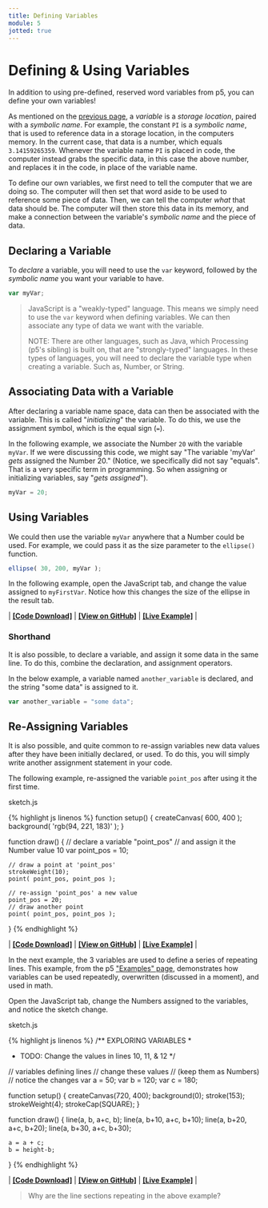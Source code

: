 ```yaml
---
title: Defining Variables
module: 5
jotted: true
---
```


# Defining & Using Variables

In addition to using pre-defined, reserved word variables from p5, you can define your own variables!

As mentioned on the [previous page]({{site.baseurl}}/modules/week-5/p5-variables/), a _variable_ is a _storage location_, paired with a _symbolic name_. For example, the constant `PI` is a _symbolic name_, that is used to reference data in a storage location, in the computers memory. In the current case, that data is a number, which equals `3.14159265359`. Whenever the variable name `PI` is placed in code, the computer instead grabs the specific data, in this case the above number, and replaces it in the code, in place of the variable name.

To define our own variables, we first need to tell the computer that we are doing so. The computer will then set that word aside to be used to reference some piece of data. Then, we can tell the computer _what_ that data should be. The computer will then store this data in its memory, and make a connection between the variable's _symbolic name_ and the piece of data.

## Declaring a Variable

To _declare_ a variable, you will need to use the `var` keyword, followed by the _symbolic name_ you want your variable to have.

```js
var myVar;
```

> JavaScript is a "weakly-typed" language. This means we simply need to use the `var` keyword when defining variables. We can then associate any type of data we want with the variable.
>
> NOTE: There are other languages, such as Java, which Processing (p5's sibling) is built on, that are "strongly-typed" languages. In these types of languages, you will need to declare the variable type when creating a variable. Such as, Number, or String.

## Associating Data with a Variable

After declaring a variable name space, data can then be associated with the variable. This is called "_initializing_" the variable. To do this, we use the assignment symbol, which is the equal sign (`=`).

In the following example, we associate the Number `20` with the variable `myVar`. If we were discussing this code, we might say "The variable 'myVar' _gets_ assigned the Number 20." (Notice, we specifically did not say "equals". That is a very specific term in programming. So when assigning or initializing variables, say "_gets assigned_").

```js
myVar = 20;
```

## Using Variables

We could then use the variable `myVar` anywhere that a Number could be used. For example, we could pass it as the size parameter to the `ellipse()` function.

```js
ellipse( 30, 200, myVar );
```

In the following example, open the JavaScript tab, and change the value assigned to `myFirstVar`. Notice how this changes the size of the ellipse in the result tab.

<div class="displayed_jotted_example">
    <div id="jotted-demo-1" class=""></div>
</div>
<script>
    new Jotted(document.querySelector("#jotted-demo-1"), {
    files: [
        {
            type: "js",
            url:"https://raw.githubusercontent.com/Montana-Media-Arts/120_CreativeCoding/master/lecture_code/05/05_variables_01/sketch.js"
        },
        {
            type: "html",
            url:"../../../p5_resources/index.html"
    }],
    // plugins: [ "codemirror", "console" ]
    plugins: [ "codemirror" ]
});
</script>

| [**[Code Download]**](https://github.com/Montana-Media-Arts/120_CreativeCoding/raw/master/lecture_code/05/05_variables_01/05_variables_01.zip) | [**[View on GitHub]**](https://github.com/Montana-Media-Arts/120_CreativeCoding/raw/master/lecture_code/05/05_variables_01/) | [**[Live Example]**](https://montana-media-arts.github.io/120_CreativeCoding/lecture_code/05/05_variables_01/) |


### Shorthand

It is also possible, to declare a variable, and assign it some data in the same line. To do this, combine the declaration, and assignment operators.

In the below example, a variable named `another_variable` is declared, and the string "some data" is assigned to it.

```js
var another_variable = "some data";
```

## Re-Assigning Variables

It is also possible, and quite common to re-assign variables new data values after they have been initially declared, or used. To do this, you will simply write another assignment statement in your code.

The following example, re-assigned the variable `point_pos` after using it the first time.

<div id="code-heading">sketch.js</div>

{% highlight js linenos %}
function setup() {
    createCanvas( 600, 400 );
    background( 'rgb(94, 221, 183)' );
}

function draw() {
    // declare a variable "point_pos"
    // and assign it the Number value 10
    var point_pos = 10;

    // draw a point at 'point_pos'
    strokeWeight(10);
    point( point_pos, point_pos );

    // re-assign 'point_pos' a new value
    point_pos = 20;
    // draw another point
    point( point_pos, point_pos );
}
{% endhighlight %}

<div class="displayed_jotted_example">
    <div id="jotted-demo-2" class=""></div>
</div>
<script>
    new Jotted(document.querySelector("#jotted-demo-2"), {
    files: [
        {
            type: "js",
            url:"https://raw.githubusercontent.com/Montana-Media-Arts/120_CreativeCoding/master/lecture_code/05/05_variables_02/sketch.js"
        },
        {
            type: "html",
            url:"../../../p5_resources/index.html"
    }],
    // plugins: [ "codemirror", "console" ]
    plugins: [ "codemirror" ]
});
</script>

| [**[Code Download]**](https://github.com/Montana-Media-Arts/120_CreativeCoding/raw/master/lecture_code/05/05_variables_02/05_variables_02.zip) | [**[View on GitHub]**](https://github.com/Montana-Media-Arts/120_CreativeCoding/raw/master/lecture_code/05/05_variables_02/) | [**[Live Example]**](https://montana-media-arts.github.io/120_CreativeCoding/lecture_code/05/05_variables_02/) |


In the next example, the 3 variables are used to define a series of repeating lines. This example, from the p5 ["Examples" page](https://p5js.org/examples/), demonstrates how variables can be used repeatedly, overwritten (discussed in a moment), and used in math.

Open the JavaScript tab, change the Numbers assigned to the variables, and notice the sketch change.

<div id="code-heading">sketch.js</div>

{% highlight js linenos %}
/** EXPLORING VARIABLES
*
* 	TODO: Change the values in lines 10, 11, & 12
*/

// variables defining lines
// change these values
// (keep them as Numbers)
// notice the changes
var a = 50;
var b = 120;
var c = 180;

function setup() {
    createCanvas(720, 400);
    background(0);
    stroke(153);
    strokeWeight(4);
    strokeCap(SQUARE);
}

function draw() {
    line(a, b, a+c, b);
    line(a, b+10, a+c, b+10);
    line(a, b+20, a+c, b+20);
    line(a, b+30, a+c, b+30);

    a = a + c;
    b = height-b;
}
{% endhighlight %}

<div class="displayed_jotted_example">
    <div id="jotted-demo-3" class=""></div>
</div>
<script>
    new Jotted(document.querySelector("#jotted-demo-3"), {
    files: [
        {
            type: "js",
            url:"https://raw.githubusercontent.com/Montana-Media-Arts/120_CreativeCoding/master/lecture_code/05/05_variables_03/sketch.js"
        },
        {
            type: "html",
            url:"../../../p5_resources/index.html"
    }],
    // plugins: [ "codemirror", "console" ]
    plugins: [ "codemirror" ]
});
</script>

| [**[Code Download]**](https://github.com/Montana-Media-Arts/120_CreativeCoding/raw/master/lecture_code/05/05_variables_03/05_variables_03.zip) | [**[View on GitHub]**](https://github.com/Montana-Media-Arts/120_CreativeCoding/raw/master/lecture_code/05/05_variables_03/) | [**[Live Example]**](https://montana-media-arts.github.io/120_CreativeCoding/lecture_code/05/05_variables_03/) |

> Why are the line sections repeating in the above example?
